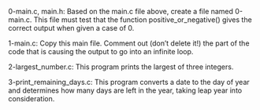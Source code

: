 0-main.c, main.h: Based on the main.c file above, create a file named 0-main.c. This file must test that the function positive_or_negative() gives the correct output when given a case of 0.

1-main.c: Copy this main file. Comment out (don’t delete it!) the part of the code that is causing the output to go into an infinite loop.

2-largest_number.c: This program prints the largest of three integers.

3-print_remaining_days.c: This program converts a date to the day of year and determines how many days are left in the year, taking leap year into consideration.
